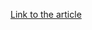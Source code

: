 [Link to the article](https://securityaffairs.com/171299/apt/china-linked-apt-gelsemium-linux-backdoor.html)
